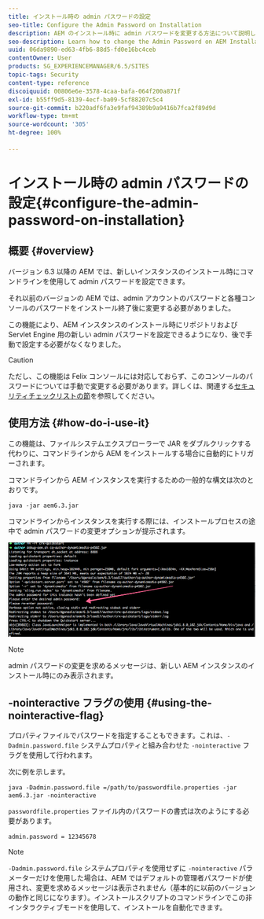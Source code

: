 ```yaml
---
title: インストール時の admin パスワードの設定
seo-title: Configure the Admin Password on Installation
description: AEM のインストール時に admin パスワードを変更する方法について説明します。
seo-description: Learn how to change the Admin Password on AEM Installation.
uuid: 06da9890-ed63-4fb6-88d5-fd0e16bc4ceb
contentOwner: User
products: SG_EXPERIENCEMANAGER/6.5/SITES
topic-tags: Security
content-type: reference
discoiquuid: 00806e6e-3578-4caa-bafa-064f200a871f
exl-id: b55ff9d5-8139-4ecf-ba09-5cf88207c5c4
source-git-commit: b220adf6fa3e9faf94389b9a9416b7fca2f89d9d
workflow-type: tm+mt
source-wordcount: '305'
ht-degree: 100%

---
```


# インストール時の admin パスワードの設定{#configure-the-admin-password-on-installation}

## 概要 {#overview}

バージョン 6.3 以降の AEM では、新しいインスタンスのインストール時にコマンドラインを使用して admin パスワードを設定できます。

それ以前のバージョンの AEM では、admin アカウントのパスワードと各種コンソールのパスワードをインストール終了後に変更する必要がありました。

この機能により、AEM インスタンスのインストール時にリポジトリおよび Servlet Engine 用の新しい admin パスワードを設定できるようになり、後で手動で設定する必要がなくなりました。

>[!CAUTION]
>
>ただし、この機能は Felix コンソールには対応しておらず、このコンソールのパスワードについては手動で変更する必要があります。詳しくは、関連する[セキュリティチェックリストの節](/help/sites-administering/security-checklist.md#change-default-passwords-for-the-aem-and-osgi-console-admin-accounts)を参照してください。

## 使用方法 {#how-do-i-use-it}

この機能は、ファイルシステムエクスプローラーで JAR をダブルクリックする代わりに、コマンドラインから AEM をインストールする場合に自動的にトリガーされます。

コマンドラインから AEM インスタンスを実行するための一般的な構文は次のとおりです。

```shell
java -jar aem6.3.jar
```

コマンドラインからインスタンスを実行する際には、インストールプロセスの途中で admin パスワードの変更オプションが提示されます。

![chlimage_1-116](assets/chlimage_1-116a.png)

>[!NOTE]
>
>admin パスワードの変更を求めるメッセージは、新しい AEM インスタンスのインストール時にのみ表示されます。

## -nointeractive フラグの使用 {#using-the-nointeractive-flag}

プロパティファイルでパスワードを指定することもできます。これは、`-Dadmin.password.file` システムプロパティと組み合わせた `-nointeractive` フラグを使用して行われます。

次に例を示します。

```shell
java -Dadmin.password.file =/path/to/passwordfile.properties -jar aem6.3.jar -nointeractive
```

`passwordfile.properties` ファイル内のパスワードの書式は次のようにする必要があります。

```xml
admin.password = 12345678
```

>[!NOTE]
>
>`-Dadmin.password.file` システムプロパティを使用せずに `-nointeractive` パラメーターだけを使用した場合は、AEM ではデフォルトの管理者パスワードが使用され、変更を求めるメッセージは表示されません（基本的に以前のバージョンの動作と同じになります）。インストールスクリプトのコマンドラインでこの非インタラクティブモードを使用して、インストールを自動化できます。
